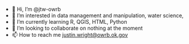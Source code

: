 - 👋 Hi, I’m @jtw-owrb
- 👀 I’m interested in data management and manipulation, water science, 
- 🌱 I’m currently learning R, QGIS, HTML, Python
- 💞️ I’m looking to collaborate on nothing at the moment
- 📫 How to reach me justin.wright@owrb.ok.gov

<!---
jtw-owrb/jtw-owrb is a ✨ special ✨ repository because its `README.md` (this file) appears on your GitHub profile.
You can click the Preview link to take a look at your changes.
--->
